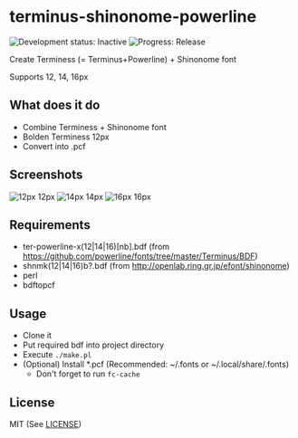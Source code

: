 terminus-shinonome-powerline
============================
![Development status: Inactive](https://img.shields.io/badge/Development%20status-Inactive-red.svg)
![Progress: Release](https://img.shields.io/badge/Progress-Release-brightgreen.svg)

Create Terminess (= Terminus+Powerline) + Shinonome font

Supports 12, 14, 16px

## What does it do
* Combine Terminess + Shinonome font
* Bolden Terminess 12px
* Convert into .pcf

## Screenshots
![12px](https://raw.githubusercontent.com/wiki/suitougreentea/terminus-shinonome-powerline/12.png)
12px
![14px](https://raw.githubusercontent.com/wiki/suitougreentea/terminus-shinonome-powerline/14.png)
14px
![16px](https://raw.githubusercontent.com/wiki/suitougreentea/terminus-shinonome-powerline/16.png)
16px

## Requirements
* ter-powerline-x(12|14|16)[nb].bdf (from https://github.com/powerline/fonts/tree/master/Terminus/BDF)
* shnmk(12|14|16)b?.bdf (from http://openlab.ring.gr.jp/efont/shinonome)
* perl
* bdftopcf

## Usage
* Clone it
* Put required bdf into project directory
* Execute `./make.pl`
* (Optional) Install *.pcf (Recommended: ~/.fonts or ~/.local/share/.fonts)
  * Don't forget to run `fc-cache`

## License
MIT (See [LICENSE](LICENSE))
